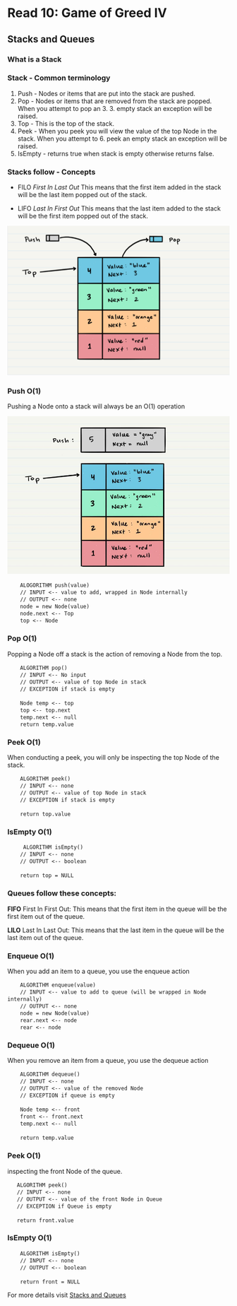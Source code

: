 # Read 10: Game of Greed IV

## Stacks and Queues 

### What is a Stack

### Stack - Common terminology

1. Push - Nodes or items that are put into the stack are pushed.
2. Pop - Nodes or items that are removed from the stack are popped. When you attempt to pop an 3. 3. empty stack an exception will be raised.
4. Top - This is the top of the stack.
5. Peek - When you peek you will view the value of the top Node in the stack. When you attempt to 6. peek an empty stack an exception will be raised.
7. IsEmpty - returns true when stack is empty otherwise returns false.


### Stacks follow - Concepts 

- FILO *First In Last Out*
This means that the first item added in the stack will be the last item popped out of the stack.

- LIFO *Last In First Out*
This means that the last item added to the stack will be the first item popped out of the stack.

![pop-push](images/Push-Pop.png)

### Push O(1)
Pushing a Node onto a stack will always be an O(1) operation

![push](images/push.jpg)

```
    ALOGORITHM push(value)
    // INPUT <-- value to add, wrapped in Node internally
    // OUTPUT <-- none
    node = new Node(value)
    node.next <-- Top
    top <-- Node
```

### Pop O(1)
Popping a Node off a stack is the action of removing a Node from the top.
```   
    ALGORITHM pop()
    // INPUT <-- No input
    // OUTPUT <-- value of top Node in stack
    // EXCEPTION if stack is empty

    Node temp <-- top
    top <-- top.next
    temp.next <-- null
    return temp.value
```

### Peek O(1)
When conducting a peek, you will only be inspecting the top Node of the stack.
```
    ALGORITHM peek()
    // INPUT <-- none
    // OUTPUT <-- value of top Node in stack
    // EXCEPTION if stack is empty

    return top.value
```

### IsEmpty O(1)

```
     ALGORITHM isEmpty()
    // INPUT <-- none
    // OUTPUT <-- boolean

    return top = NULL
```

### Queues follow these concepts:

**FIFO**
First In First Out: This means that the first item in the queue will be the first item out of the queue.

**LILO**
Last In Last Out: This means that the last item in the queue will be the last item out of the queue.

### Enqueue O(1)
When you add an item to a queue, you use the enqueue action
```
    ALGORITHM enqueue(value)
    // INPUT <-- value to add to queue (will be wrapped in Node internally)
    // OUTPUT <-- none
    node = new Node(value)
    rear.next <-- node
    rear <-- node
```

### Dequeue O(1)
When you remove an item from a queue, you use the dequeue action
```
    ALGORITHM dequeue()
    // INPUT <-- none
    // OUTPUT <-- value of the removed Node
    // EXCEPTION if queue is empty

    Node temp <-- front
    front <-- front.next
    temp.next <-- null

    return temp.value
```

### Peek O(1)
 inspecting the front Node of the queue.
 ```
    ALGORITHM peek()
    // INPUT <-- none
    // OUTPUT <-- value of the front Node in Queue
    // EXCEPTION if Queue is empty

    return front.value
 ```

 ### IsEmpty O(1)
```
    ALGORITHM isEmpty()
    // INPUT <-- none
    // OUTPUT <-- boolean

    return front = NULL
```

For more details visit [Stacks and Queues](https://codefellows.github.io/common_curriculum/data_structures_and_algorithms/Code_401/class-10/resources/stacks_and_queues.html)